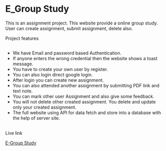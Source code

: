 # E_Group Study

This is an assignment project. This website provide a online group study. User can create assignment, submit assignment, delete also.

Project features
##

- We have Email and password based Authentication.
- If anyone enters the wrong credential then the website shows a toast message.
- You have to create your own user by register.
- You can also login direct google login.
- After login you can create new assignment.
- You can also attended another assignment by submitting PDF link and text note.
- You can mark other user Assignment and also give some feedback. 
- You will not delete other created assignment. You delete and update only your created assignment.
- The full website using API for data fetch and store into a database with the help of server site.

##

Live link

[E-Group Study](https://online-group-study-react.surge.sh/)